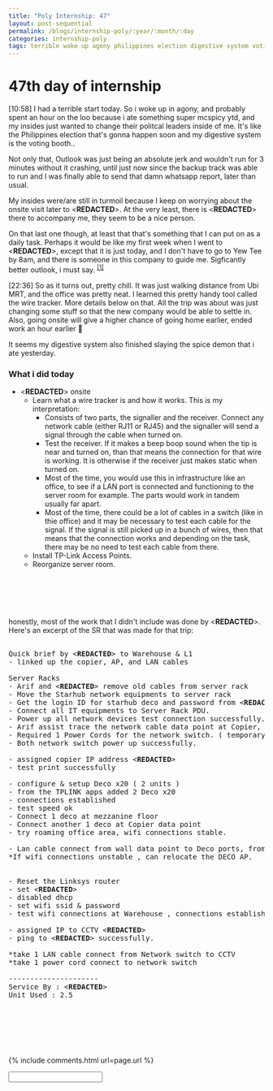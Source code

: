 ```yaml
---
title: "Poly Internship: 47"
layout: post-sequential
permalink: /blogs/internship-poly/:year/:month/:day
categories: internship-poly
tags: terrible wake up agony philippines election digestive system voting booth outlook jerk crashing minutes inside turmoil eximdis zelia jae liew alan kuik kuikie
---
```

# 47th day of internship

<span class="timestamp">[10:58]</span> I had a terrible start today. So i woke up in agony, and probably spent an hour on the loo because i ate something super mcspicy ytd, and my insides just wanted to change their politcal leaders inside of me. It's like the Philippines election that's gonna happen soon and my digestive system is the voting booth.. 

Not only that, Outlook was just being an absolute jerk and wouldn't run for 3 minutes without it crashing, until just now since the backup track was able to run and I was finally able to send that damn whatsapp report, later than usual. 

My insides were/are still in turmoil because I keep on worrying about the onsite visit later to <span class='disable-selection' ondblclick="this.innerHTML='Eximdis (new client)'">&lt;<b>REDACTED</b>&gt;</span>. At the very least, there is <span class='disable-selection' ondblclick="this.innerHTML='Jae'">&lt;<b>REDACTED</b>&gt;</span> there to accompany me, they seem to be a nice person. 

On that last one though, at least that that's something that I can put on as a daily task. Perhaps it would be like my first week when I went to <span class='disable-selection' ondblclick="this.innerHTML='TAK Products & Services'">&lt;<b>REDACTED</b>&gt;</span>, except that it is just today, and I don't have to go to Yew Tee by 8am, and there is someone in this company to guide me. Sigficantly better outlook, i must say. <sup><a href="#1">[1]</a></sup>

<span class="timestamp">[22:36]</span> So as it turns out, pretty chill. It was just walking distance from Ubi MRT, and the office was pretty neat. I learned this pretty handy tool called the wire tracker. More details below on that. All the trip was about was just changing some stuff so that the new company would be able to settle in. Also, going onsite will give a higher chance of going home earlier, ended work an hour earlier 🤩

It seems my digestive system also finished slaying the spice demon that i ate yesterday.

### What i did today
* <span class='disable-selection' ondblclick="this.innerHTML='Eximdis'">&lt;<b>REDACTED</b>&gt;</span> onsite
    * Learn what a wire tracker is and how it works. This is my interpretation: 
        * Consists of two parts, the signaller and the receiver. Connect any network cable (either RJ11 or RJ45) and the signaller will send a signal through the cable when turned on. 
        * Test the receiver. If it makes a beep boop sound when the tip is near and turned on, than that means the connection for that wire is working. It is otherwise if the receiver just makes static when turned on.
        * Most of the time, you would use this in infrastructure like an office, to see if a LAN port is connected and functioning to the server room for example. The parts would work in tandem usually far apart.
        * Most of the time, there could be a lot of cables in a switch (like in thie office) and it may be necessary to test each cable for the signal. If the signal is still picked up in a bunch of wires, then that means that the connection works and depending on the task, there may be no need to test each cable from there.
    * Install TP-Link Access Points.
    * Reorganize server room.

<br><br><br><br>

honestly, most of the work that I didn't include was done by <span class='disable-selection' ondblclick="this.innerHTML='Jae'">&lt;<b>REDACTED</b>&gt;</span>. Here's an excerpt of the SR that was made for that trip:

<pre>

Quick brief by <span class='disable-selection' ondblclick="this.innerHTML='Zelia'">&lt;<b>REDACTED</b>&gt;</span> to Warehouse & L1
- linked up the copier, AP, and LAN cables

Server Racks
- Arif and <span class='disable-selection' ondblclick="this.innerHTML='Jae'">&lt;<b>REDACTED</b>&gt;</span> remove old cables from server rack
- Move the Starhub network equipments to server rack
- Get the login ID for starhub deco and password from <span class='disable-selection' ondblclick="this.innerHTML='Zelia'">&lt;<b>REDACTED</b>&gt;</span>
- Connect all IT equipments to Server Rack PDU.
- Power up all network devices test connection successfully.
- Arif assist trace the network cable data point at Copier, mezzanine floor & L1 
- Required 1 Power Cords for the network switch. ( temporary unplug the monitor power cord and plug into network switch )
- Both network switch power up successfully.

- assigned copier IP address <span class='disable-selection' ondblclick="this.innerHTML='192.168.8.3'">&lt;<b>REDACTED</b>&gt;</span>
- test print successfully

- configure & setup Deco x20 ( 2 units )
- from the TPLINK apps added 2 Deco x20
- connections established 
- test speed ok
- Connect 1 deco at mezzanine floor 
- Connect another 1 deco at Copier data point
- try roaming office area, wifi connections stable.

- Lan cable connect from wall data point to Deco ports, from Deco ports connect to Copier
*If wifi connections unstable , can relocate the DECO AP.


- Reset the Linksys router
- set <span class='disable-selection' ondblclick="this.innerHTML='192.168.8.4'">&lt;<b>REDACTED</b>&gt;</span>
- disabled dhcp
- set wifi ssid & password
- test wifi connections at Warehouse , connections established successfully.

- assigned IP to CCTV <span class='disable-selection' ondblclick="this.innerHTML='192.168.8.5'">&lt;<b>REDACTED</b>&gt;</span>
- ping to <span class='disable-selection' ondblclick="this.innerHTML='192.168.8.5'">&lt;<b>REDACTED</b>&gt;</span> successfully.

*take 1 LAN cable connect from Network switch to CCTV
*take 1 power cord connect to network switch

---------------------
Service By : <span class='disable-selection' ondblclick="this.innerHTML='Jae'">&lt;<b>REDACTED</b>&gt;</span>
Unit Used : 2.5

</pre>
<br><br><br><br>


{% include comments.html url=page.url %}

<input id="password-input" type="password" class="text-secret" onkeyup="unlock()" autocomplete="off">

<span class="disable-selection" id="truth" style="display:none;"><sup id="1">[1]</sup> I can't help but think that they should do this with every intern with ASD. Maybe once or twice in their entire internship. It's a way of dipping their toes into employment, really. <br><br><sup id="2">[2]</sup> Gosh, why do I worry so much? That really is part of ASD. Today's onsite work interrupts my routine, and its devastating. Ever since last week, everyday I have pondered over the actual implications if I ever end up in this kind of industry. Do I really want to do IT as a career? <br><br>my future is undetermined, so by His grace & mercy He has it.</span>
